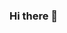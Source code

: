 ### Hi there 👾

<!--
**DavideBuffelli/DavideBuffelli** is a ✨ _special_ ✨ repository because its `README.md` (this file) appears on your GitHub profile.

I'm Davide Buffelli, a PhD student at the University of Padova working on Graph Representation Learning, Graph Neural Networks, and 

In this profile you will find code related to my research projects and to my papers.

#### 💬 📫 If you want to know more about me, or you want drop me an email, check out my website: (https://davidebuffelli.github.io)[https://davidebuffelli.github.io]
